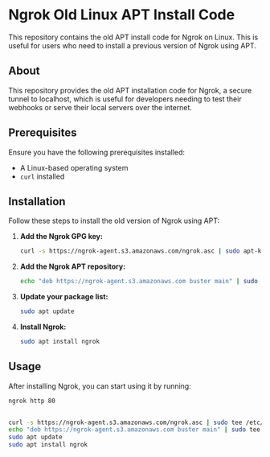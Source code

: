 # Ngrok Old Linux APT Install Code

This repository contains the old APT install code for Ngrok on Linux. This is useful for users who need to install a previous version of Ngrok using APT.

## About

This repository provides the old APT installation code for Ngrok, a secure tunnel to localhost, which is useful for developers needing to test their webhooks or serve their local servers over the internet.

## Prerequisites

Ensure you have the following prerequisites installed:

- A Linux-based operating system
- `curl` installed

## Installation

Follow these steps to install the old version of Ngrok using APT:

1. **Add the Ngrok GPG key:**

    ```bash
    curl -s https://ngrok-agent.s3.amazonaws.com/ngrok.asc | sudo apt-key add -
    ```

2. **Add the Ngrok APT repository:**

    ```bash
    echo "deb https://ngrok-agent.s3.amazonaws.com buster main" | sudo tee /etc/apt/sources.list.d/ngrok.list
    ```

3. **Update your package list:**

    ```bash
    sudo apt update
    ```

4. **Install Ngrok:**

    ```bash
    sudo apt install ngrok
    ```

## Usage

After installing Ngrok, you can start using it by running:

```bash
ngrok http 80


curl -s https://ngrok-agent.s3.amazonaws.com/ngrok.asc | sudo tee /etc/apt/trusted.gpg.d/ngrok.asc >/dev/null
echo "deb https://ngrok-agent.s3.amazonaws.com buster main" | sudo tee /etc/apt/sources.list.d/ngrok.list
sudo apt update
sudo apt install ngrok
